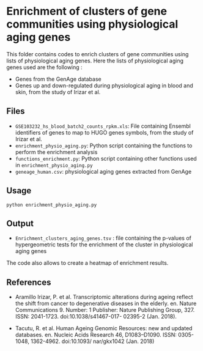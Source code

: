 # Enrichment of clusters of gene communities using physiological aging genes

This folder contains codes to enrich clusters of gene communities using lists of physiological aging genes. Here the lists of physiological aging genes used are the following : 

* Genes from the GenAge database
* Genes up and down-regulated during physiological aging in blood and skin, from the study of Irizar et al.

## Files

* ```GSE103232_hs_blood_batch2_counts_rpkm.xls```: File containing Ensembl identifiers of genes to map to HUGO genes symbols, from the study of Irizar et al. 
* ```enrichment_physio_aging.py```: Python script containing the functions to perform the enrichment analysis
* ```functions_enrichment.py```: Python script containing other functions used in ```enrichment_physio_aging.py```
* ```geneage_human.csv```: physiological aging genes extracted from GenAge

## Usage

```python enrichment_physio_aging.py```

## Output

* ```Enrichment_clusters_aging_genes.tsv``` : file containing the p-values of hypergeometric tests for the enrichment of the cluster in physiological aging genes

The code also allows to create a heatmap of enrichment results. 

## References

* Aramillo Irizar, P. et al. Transcriptomic alterations during ageing reflect the shift from cancer to degenerative diseases in the elderly. en. Nature Communications 9. Number: 1 Publisher: Nature Publishing Group, 327. ISSN: 2041-1723. doi:10.1038/s41467-017-
02395-2 (Jan. 2018).

* Tacutu, R. et al. Human Ageing Genomic Resources: new and updated databases. en.
Nucleic Acids Research 46, D1083–D1090. ISSN: 0305-1048, 1362-4962. doi:10.1093/
nar/gkx1042 (Jan. 2018)